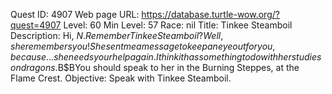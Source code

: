 Quest ID: 4907
Web page URL: https://database.turtle-wow.org/?quest=4907
Level: 60
Min Level: 57
Race: nil
Title: Tinkee Steamboil
Description: Hi, $N.Remember Tinkee Steamboil?Well, she remembers you!She sent me a message to keep an eye out for you, because... she needs your help again.I think it has something to do with her studies on dragons.$B$BYou should speak to her in the Burning Steppes, at the Flame Crest.
Objective: Speak with Tinkee Steamboil.
